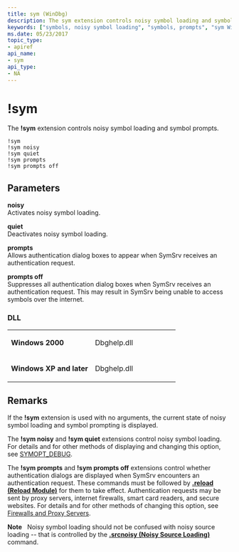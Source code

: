 ```yaml
---
title: sym (WinDbg)
description: The sym extension controls noisy symbol loading and symbol prompts.
keywords: ["symbols, noisy symbol loading", "symbols, prompts", "sym Windows Debugging"]
ms.date: 05/23/2017
topic_type:
- apiref
api_name:
- sym
api_type:
- NA
---
```


# !sym


The **!sym** extension controls noisy symbol loading and symbol prompts.

```dbgcmd
!sym 
!sym noisy 
!sym quiet 
!sym prompts 
!sym prompts off
```

## <span id="ddk__sym_dbg"></span><span id="DDK__SYM_DBG"></span>Parameters


<span id="_______noisy______"></span><span id="_______NOISY______"></span> **noisy**   
Activates noisy symbol loading.

<span id="_______quiet______"></span><span id="_______QUIET______"></span> **quiet**   
Deactivates noisy symbol loading.

<span id="_______prompts______"></span><span id="_______PROMPTS______"></span> **prompts**   
Allows authentication dialog boxes to appear when SymSrv receives an authentication request.

<span id="_______prompts_off______"></span><span id="_______PROMPTS_OFF______"></span> **prompts off**   
Suppresses all authentication dialog boxes when SymSrv receives an authentication request. This may result in SymSrv being unable to access symbols over the internet.

### <span id="DLL"></span><span id="dll"></span>DLL

<table>
<colgroup>
<col width="50%" />
<col width="50%" />
</colgroup>
<tbody>
<tr class="odd">
<td align="left"><p><strong>Windows 2000</strong></p></td>
<td align="left"><p>Dbghelp.dll</p></td>
</tr>
<tr class="even">
<td align="left"><p><strong>Windows XP and later</strong></p></td>
<td align="left"><p>Dbghelp.dll</p></td>
</tr>
</tbody>
</table>

 

## Remarks

If the **!sym** extension is used with no arguments, the current state of noisy symbol loading and symbol prompting is displayed.

The **!sym noisy** and **!sym quiet** extensions control noisy symbol loading. For details and for other methods of displaying and changing this option, see [SYMOPT\_DEBUG](symbol-options.md#symopt-debug).

The **!sym prompts** and **!sym prompts off** extensions control whether authentication dialogs are displayed when SymSrv encounters an authentication request. These commands must be followed by [**.reload (Reload Module)**](-reload--reload-module-.md) for them to take effect. Authentication requests may be sent by proxy servers, internet firewalls, smart card readers, and secure websites. For details and for other methods of changing this option, see [Firewalls and Proxy Servers](firewalls-and-proxy-servers.md).

**Note**   Noisy symbol loading should not be confused with noisy source loading -- that is controlled by the [**.srcnoisy (Noisy Source Loading)**](-srcnoisy--noisy-source-loading-.md) command.

 

 

 





